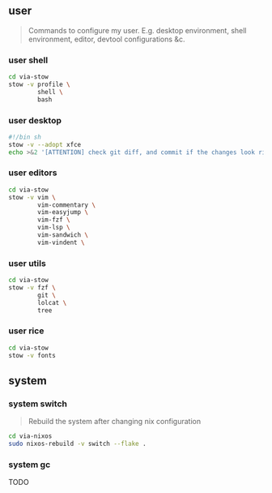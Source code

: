 
## user

> Commands to configure my user.
> E.g. desktop environment, shell environment, editor, devtool configurations &c.

### user shell

```sh
cd via-stow
stow -v profile \
        shell \
        bash
```

### user desktop

```sh
#!/bin sh
stow -v --adopt xfce
echo >&2 '[ATTENTION] check git diff, and commit if the changes look right'
```

### user editors

```sh
cd via-stow
stow -v vim \
        vim-commentary \
        vim-easyjump \
        vim-fzf \
        vim-lsp \
        vim-sandwich \
        vim-vindent \
```

### user utils

```sh
cd via-stow
stow -v fzf \
        git \
        lolcat \
        tree
```

### user rice

```sh
cd via-stow
stow -v fonts
```

## system

### system switch

> Rebuild the system after changing nix configuration

```sh
cd via-nixos
sudo nixos-rebuild -v switch --flake .
```

### system gc

TODO
